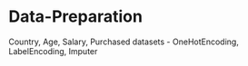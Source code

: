 # Data-Preparation
Country, Age, Salary, Purchased datasets - OneHotEncoding, LabelEncoding, Imputer
